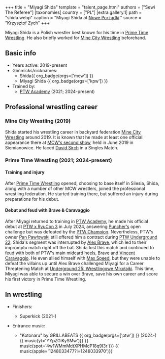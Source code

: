 +++
title = "Miyagi Shida"
template = "talent_page.html"
authors = ["Sewi The Referee"]
[taxonomies]
country = ["PL"]
[extra.gallery.1]
path = "shida.webp"
caption = "Miyagi Shida at [Nowe Porządki](@/e/ptw/2025-01-11-ptw-nowe-porzadki.md)."
source = "Krzysztof Zych"
+++

Miyagi Shida is a Polish wrestler best known for his time in [Prime Time Wrestling](@/o/ptw.md). He also briefly worked for [Mine City Wrestling](@/o/mcw.md) beforehand.

## Basic info

* Years active: 2019-present
* Gimmicks/nicknames:
  - Shida{{ org_badge(orgs=['mcw']) }}
  - Miyagi Shida {{ org_badge(orgs=['kpw']) }}
* Trained by:
  - [PTW Academy](@/o/ptw-academy.md) (2021; 2024-present)

## Professional wrestling career

### Mine City Wrestling (2019)

Shida started his wrestling career in backyard federation [Mine City Wrestling](@/o/mcw.md) around 2019. It is known that he made at least one official appearance there at [MCW's second show](@/e/mcw/2019-06-01-mcw-show-2.md), held in June 2019 in Siemianowice. He faced [David Sirch](@/w/sinister.md) in a Singles Match.

### Prime Time Wrestling (2021; 2024-present)

#### Training and injury

After [Prime Time Wrestling](@/o/ptw.md) opened, choosing to base itself in Silesia, Shida, along with a number of other MCW wrestlers, joined the professional wrestling federation. He started training there, but suffered an injury during preparations for his debut.

#### Debut and feud with Brave & Caravaggio

After Miyagi returned to training in [PTW Academy](@/o/ptw-academy.md), he made his official debut at [PTW x RyuCon 3](@/e/ptw/2024-07-07-ptw-x-ryucon.md) in July 2024, answering [Puncher's](@/w/puncher.md) open challenge but was defeated by the [PTW Champion](@/c/ptw-championship.md).
Nevertheless, PTW's owner [Pan Pawłowski](@/w/pan-pawlowski.md) still offered him a contract during [PTW Underground 22](@/e/ptw/2024-08-25-ptw-underground-22.md).
Shida's segment was interrupted by [Alex Brave](@/w/alex-brave.md), which led to their impromptu match right off the bat. Shida lost this match and continued to feud with both of PTW's main midcard heels, Brave and [Vincent Caravaggio](@/w/vincent-caravaggio.md).
He even allied himself with [Max Speed](@/w/max-speed.md), but they were unable to defeat the villains up until Alex Brave challenged Miyagi for a Career Threatening Match at [Underground 25: Wrestlingowe Mikołajki](@/e/ptw/2024-12-07-ptw-underground-25.md). This time, Miyagi was able to secure a win over Brave, save his own career and score his first victory in Prime Time Wrestling.

## In wrestling

* Finishers:
  - Superkick (2021-)

* Entrance music:
  - "Kotonaru" by GRILLABEATS
 {{ org_badge(orgs=['ptw']) }} (2024-) <br>
 {{ music(yt='YYpZGiKySMw')}}
 {{ music(spot='4w1WMmMdtXPHMcP18q9I3r')}}
 {{ music(apple='1248033477?i=1248033970')}}
